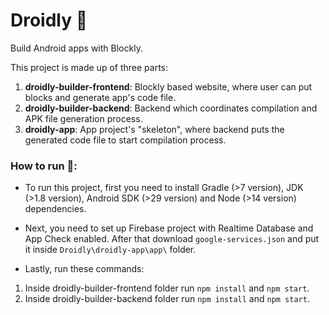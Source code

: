 # Droidly 📱
 Build Android apps with Blockly.
 
 This project is made up of three parts:
 1. **droidly-builder-frontend**: Blockly based website, where user can put blocks and generate app's code file.
 2. **droidly-builder-backend**: Backend which coordinates compilation and APK file generation process.
 3. **droidly-app**: App project's "skeleton", where backend puts the generated code file to start compilation process.

### How to run 🚀:
- To run this project, first you need to install Gradle (>7 version), JDK (>1.8 version), Android SDK (>29 version) and Node (>14 version) dependencies.
- Next, you need to set up Firebase project with Realtime Database and App Check enabled. After that download `google-services.json` and put it inside `Droidly\droidly-app\app\` folder.

- Lastly, run these commands:
1. Inside droidly-builder-frontend folder run `npm install` and `npm start`.
2. Inside droidly-builder-backend folder run `npm install` and `npm start`.
